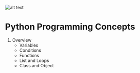 ![alt text](https://www.python.org/static/community_logos/python-logo-generic.svg)

# Python Programming Concepts
1. Overview
   * Variables
   * Conditions
   * Functions
   * List and Loops
   * Class and Object
